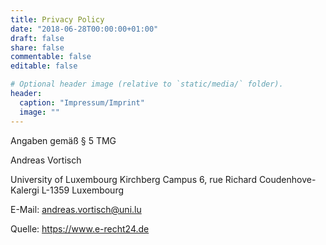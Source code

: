 ```yaml
---
title: Privacy Policy
date: "2018-06-28T00:00:00+01:00"
draft: false
share: false
commentable: false
editable: false

# Optional header image (relative to `static/media/` folder).
header:
  caption: "Impressum/Imprint"
  image: ""
---
```


Angaben gemäß § 5 TMG

  Andreas Vortisch
  
  University of Luxembourg
  Kirchberg Campus
  6, rue Richard Coudenhove-Kalergi
  L-1359 Luxembourg
  
  E-Mail: andreas.vortisch@uni.lu
  
  Quelle: https://www.e-recht24.de
